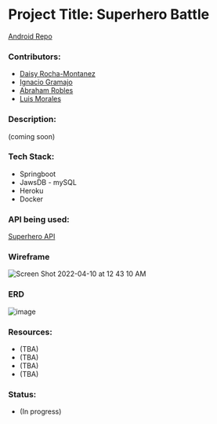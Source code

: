 # Project Title: Superhero Battle

[Android Repo](https://github.com/daisyrocha/project_3_android)

### Contributors: 
  * [Daisy Rocha-Montanez](https://github.com/daisyrocha) 
  * [Ignacio Gramajo](https://github.com/IGramajoO)
  * [Abraham Robles](https://github.com/abeRoblesMartinez)
  * [Luis Morales](https://github.com/LuiM112)

### Description: 
 (coming soon) 


### Tech Stack: 
  * Springboot
  * JawsDB - mySQL
  * Heroku
  * Docker
  
### API being used: 
  [Superhero API](https://superheroapi.com/)

### Wireframe
![Screen Shot 2022-04-10 at 12 43 10 AM](https://user-images.githubusercontent.com/72002539/162607985-5fa946a9-3c36-4a92-99e3-62c1d6598729.png)

### ERD
![image](https://user-images.githubusercontent.com/89751770/162643709-ccb7f93d-6f6d-488c-8298-df0099333b5e.png)

### Resources: 
  * (TBA)
  * (TBA)
  * (TBA)               
  * (TBA)

### Status: 
  * (In progress)
